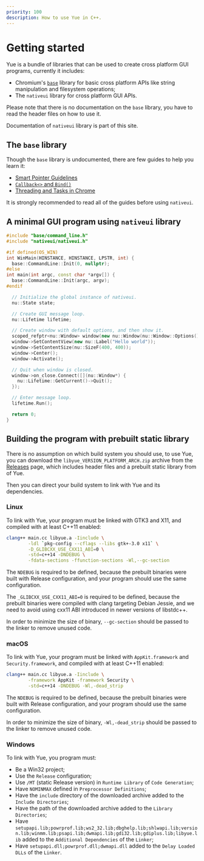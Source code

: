 ```yaml
---
priority: 100
description: How to use Yue in C++.
---
```


# Getting started

Yue is a bundle of libraries that can be used to create cross platform GUI
programs, currently it includes:

* Chromium's [`base`][base] library for basic cross platform APIs like
  string manipulation and filesystem operations;
* The `nativeui` library for cross platform GUI APIs.

Please note that there is no documentation on the `base` library, you have to
read the header files on how to use it.

Documentation of `nativeui` library is part of this site.

## The `base` library

Though the `base` library is undocumented, there are few guides to help you
learn it:

* [Smart Pointer Guidelines](https://www.chromium.org/developers/smart-pointer-guidelines)
* [`Callback<>` and `Bind()`](https://chromium.googlesource.com/chromium/src/+/master/docs/callback.md)
* [Threading and Tasks in Chrome](https://chromium.googlesource.com/chromium/src/+/master/docs/threading_and_tasks.md)

It is strongly recommended to read all of the guides before using `nativeui`.

## A minimal GUI program using `nativeui` library

```c++
#include "base/command_line.h"
#include "nativeui/nativeui.h"

#if defined(OS_WIN)
int WinMain(HINSTANCE, HINSTANCE, LPSTR, int) {
  base::CommandLine::Init(0, nullptr);
#else
int main(int argc, const char *argv[]) {
  base::CommandLine::Init(argc, argv);
#endif

  // Initialize the global instance of nativeui.
  nu::State state;

  // Create GUI message loop.
  nu::Lifetime lifetime;

  // Create window with default options, and then show it.
  scoped_refptr<nu::Window> window(new nu::Window(nu::Window::Options()));
  window->SetContentView(new nu::Label("Hello world"));
  window->SetContentSize(nu::SizeF(400, 400));
  window->Center();
  window->Activate();

  // Quit when window is closed.
  window->on_close.Connect([](nu::Window*) {
    nu::Lifetime::GetCurrent()->Quit();
  });

  // Enter message loop.
  lifetime.Run();

  return 0;
}
```

## Building the program with prebuilt static library

There is no assumption on which build system you should use, to use Yue, you can
download the `libyue_VERSION_PLATFORM_ARCH.zip` archive from the
[Releases][releases] page, which includes header files and a prebuilt static
library from of Yue.

Then you can direct your build system to link with Yue and its dependencies.

### Linux

To link with Yue, your program must be linked with GTK3 and X11, and compiled
with at least C++11 enabled:

```bash
clang++ main.cc libyue.a -Iinclude \
        -ldl `pkg-config --cflags --libs gtk+-3.0 x11` \
        -D_GLIBCXX_USE_CXX11_ABI=0 \
        -std=c++14 -DNDEBUG \
        -fdata-sections -ffunction-sections -Wl,--gc-section
```

The `NDEBUG` is required to be defined, because the prebuilt binaries were built
with Release configuration, and your program should use the same configuration.

The `_GLIBCXX_USE_CXX11_ABI=0` is required to be defined, because the prebuilt
binaries were compiled with clang targeting Debian Jessie, and we need to avoid
using cxx11 ABI introduced in newer versions of libstdc++.

In order to minimize the size of binary, `--gc-section` should be passed to the
linker to remove unused code.

### macOS

To link with Yue, your program must be linked with `AppKit.framework` and
`Security.framework`, and compiled with at least C++11 enabled:

```bash
clang++ main.cc libyue.a -Iinclude \
        -framework AppKit -framework Security \
        -std=c++14 -DNDEBUG -Wl,-dead_strip
```

The `NDEBUG` is required to be defined, because the prebuilt binaries were built
with Release configuration, and your program should use the same configuration.

In order to minimize the size of binary, `-Wl,-dead_strip` should be passed to
the linker to remove unused code.

### Windows

To link with Yue, you program must:

* Be a Win32 project;
* Use the `Release` configuration;
* Use `/MT` (static Release version) in `Runtime Library` of `Code Generation`;
* Have `NOMINMAX` defined in `Preprocessor Definitions`;
* Have the `include` directory of the downloaded archive added to the `Include
  Directories`;
* Have the path of the downloaded archive added to the `Library Directories`;
* Have `setupapi.lib;powrprof.lib;ws2_32.lib;dbghelp.lib;shlwapi.lib;version.lib;winmm.lib;psapi.lib;dwmapi.lib;gdi32.lib;gdiplus.lib;libyue.lib`
  added to the `Additional Dependencies` of the `Linker`;
* Have `setupapi.dll;powrprof.dll;dwmapi.dll` added to the `Delay Loaded DLLs` of
  the `Linker`.

[base]: https://chromium.googlesource.com/chromium/src/base/
[releases]: https://github.com/yue/yue/releases
